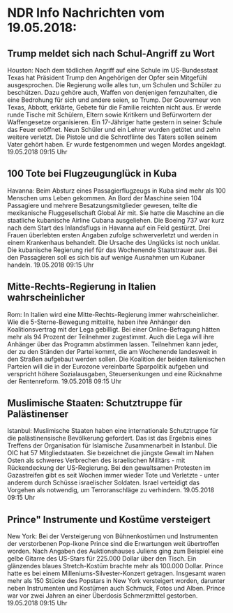 # NDR Info Nachrichten vom 19.05.2018:


## Trump meldet sich nach Schul-Angriff zu Wort
Houston: Nach dem tödlichen Angriff auf eine Schule im US-Bundesstaat Texas hat Präsident Trump den Angehörigen der Opfer sein Mitgefühl ausgesprochen. Die Regierung wolle alles tun, um Schulen und Schüler zu beschützen. Dazu gehöre auch, Waffen von denjenigen fernzuhalten, die eine Bedrohung für sich und andere seien, so Trump. Der Gouverneur von Texas, Abbott, erklärte, Gebete für die Familie reichten nicht aus. Er werde runde Tische mit Schülern, Eltern sowie Kritikern und Befürwortern der Waffengesetze organisieren. Ein 17-Jähriger hatte gestern in seiner Schule das Feuer eröffnet. Neun Schüler und ein Lehrer wurden getötet und zehn weitere verletzt. Die Pistole und die Schrotflinte des Täters sollen seinem Vater gehört haben. Er wurde festgenommen und wegen Mordes angeklagt. 19.05.2018 09:15 Uhr 

## 100 Tote bei Flugzeugunglück in Kuba
Havanna: Beim Absturz eines Passagierflugzeugs in Kuba sind mehr als 100 Menschen ums Leben gekommen. An Bord der Maschine seien 104 Passagiere und mehrere Besatzungsmitglieder gewesen, teilte die mexikanische Fluggesellschaft Global Air mit. Sie hatte die Maschine an die staatliche kubanische Airline Cubana ausgeliehen. Die Boeing 737 war kurz nach dem Start des Inlandsflugs in Havanna auf ein Feld gestürzt. Drei Frauen überlebten ersten Angaben zufolge schwerverletzt und werden in einem Krankenhaus behandelt. Die Ursache des Unglücks ist noch unklar. Die kubanische Regierung rief für das Wochenende Staatstrauer aus. Bei den Passagieren soll es sich bis auf wenige Ausnahmen um Kubaner handeln. 19.05.2018 09:15 Uhr 

## Mitte-Rechts-Regierung in Italien wahrscheinlicher
Rom: In Italien wird eine Mitte-Rechts-Regierung immer wahrscheinlicher. Wie die 5-Sterne-Bewegung mitteilte, haben ihre Anhänger den Koalitionsvertrag mit der Lega gebilligt. Bei einer Online-Befragung hätten mehr als 94 Prozent der Teilnehmer zugestimmt. Auch die Lega will ihre Anhänger über das Programm abstimmen lassen. Teilnehmen kann jeder, der zu den Ständen der Partei kommt, die am Wochenende landesweit in den Straßen aufgebaut werden sollen. Die Koalition der beiden italienischen Parteien will die in der Eurozone vereinbarte Sparpolitik aufgeben und verspricht höhere Sozialausgaben, Steuersenkungen und eine Rücknahme der Rentenreform. 19.05.2018 09:15 Uhr 

## Muslimische Staaten: Schutztruppe für Palästinenser
Istanbul:	Muslimische Staaten haben eine internationale Schutztruppe für die palästinensische Bevölkerung gefordert. Das ist das Ergebnis eines Treffens der Organisation für Islamische Zusammenarbeit in Istanbul. Die OIC hat 57 Mitgliedstaaten. Sie bezeichnet die jüngste Gewalt im Nahen Osten als schweres Verbrechen des israelischen Militärs - mit Rückendeckung der US-Regierung. Bei den gewaltsamen Protesten im Gazastreifen gibt es seit Wochen immer wieder Tote und Verletzte - unter anderem durch Schüsse israelischer Soldaten. Israel verteidigt das Vorgehen als notwendig, um Terroranschläge zu verhindern. 19.05.2018 09:15 Uhr 

## Prince" Instrumente und Kostüme versteigert
New York: Bei der Versteigerung von Bühnenkostümen und Instrumenten der verstorbenen Pop-Ikone Prince sind die Erwartungen weit übertroffen worden. Nach Angaben des Auktionshauses Juliens ging zum Beispiel eine gelbe Gitarre des US-Stars für 225.000 Dollar über den Tisch. Ein glänzendes blaues Stretch-Kostüm brachte mehr als 100.000 Dollar. Prince hatte es bei einem Milleniums-Silvester-Konzert getragen. Insgesamt waren mehr als 150 Stücke des Popstars in New York versteigert worden, darunter neben Instrumenten und Kostümen auch Schmuck, Fotos und Alben. Prince war vor zwei Jahren an einer Überdosis Schmerzmittel gestorben. 19.05.2018 09:15 Uhr 
